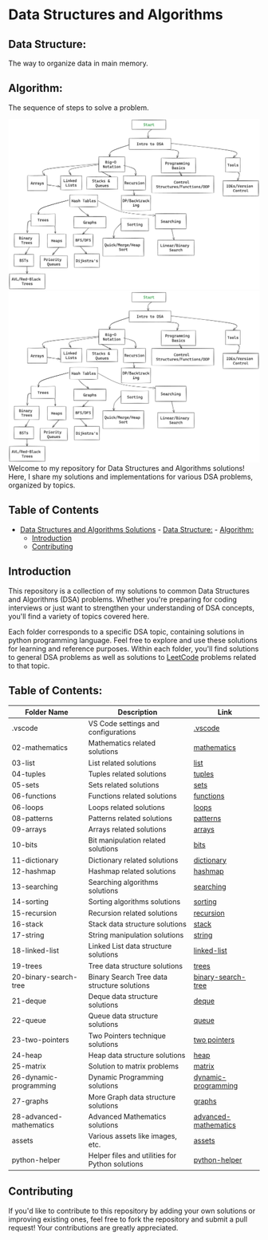 # Data Structures and Algorithms

## Data Structure:

The way to organize data in main memory.

## Algorithm:

The sequence of steps to solve a problem.

<!-- <img src="./assets/dsa.svg"> -->
<!-- <img src="./assets/roadMap.svg"> -->
<img src="./assets/roadMap.png">
<img src="./assets/roadNoBag.png">
<!-- <img src="./assets/large.svg">
 -->
Welcome to my repository for Data Structures and Algorithms solutions! Here, I share my solutions and implementations for various DSA problems, organized by topics.

## Table of Contents

- [Data Structures and Algorithms Solutions](#data-structures-and-algorithms-solutions) - [Data Structure:](#data-structure) - [Algorithm:](#algorithm)
  - [Introduction](#introduction)
  - [Contributing](#contributing)

## Introduction

This repository is a collection of my solutions to common Data Structures and Algorithms (DSA) problems. Whether you're preparing for coding interviews or just want to strengthen your understanding of DSA concepts, you'll find a variety of topics covered here.

Each folder corresponds to a specific DSA topic, containing solutions in python programming language. Feel free to explore and use these solutions for learning and reference purposes.
Within each folder, you'll find solutions to general DSA problems as well as solutions to <a href="https://leetcode.com/problemset/?difficulty=EASY&page=1&topicSlugs=array">LeetCode</a> problems related to that topic.

## Table of Contents:

| Folder Name             | Description                                     | Link                                                          |
| ----------------------- | ----------------------------------------------- | ------------------------------------------------------------- |
| .vscode                 | VS Code settings and configurations             | <a href=./.vscode/> .vscode </a>                              |
| 02-mathematics          | Mathematics related solutions                   | <a href=./02-mathematics/> mathematics </a>                   |
| 03-list                 | List related solutions                          | <a href=./03-list/> list </a>                                 |
| 04-tuples               | Tuples related solutions                        | <a href=./04-tuples/> tuples </a>                             |
| 05-sets                 | Sets related solutions                          | <a href=./05-sets/> sets </a>                                 |
| 06-functions            | Functions related solutions                     | <a href=./06-functions/> functions </a>                       |
| 06-loops                | Loops related solutions                         | <a href=./06-loops/> loops </a>                               |
| 08-patterns             | Patterns related solutions                      | <a href=./08-patterns/> patterns </a>                         |
| 09-arrays               | Arrays related solutions                        | <a href=./09-arrays/> arrays </a>                             |
| 10-bits                 | Bit manipulation related solutions              | <a href=./10-bits/> bits </a>                                 |
| 11-dictionary           | Dictionary related solutions                    | <a href=./11-dictionary/> dictionary </a>                     |
| 12-hashmap              | Hashmap related solutions                       | <a href=./12-hashmap/> hashmap </a>                           |
| 13-searching            | Searching algorithms solutions                  | <a href=./13-searching/> searching </a>                       |
| 14-sorting              | Sorting algorithms solutions                    | <a href=./14-sorting/> sorting </a>                           |
| 15-recursion            | Recursion related solutions                     | <a href=./15-recursion/> recursion </a>                       |
| 16-stack                | Stack data structure solutions                  | <a href=./16-stack/> stack </a>                               |
| 17-string               | String manipulation solutions                   | <a href=./17-string/> string </a>                             |
| 18-linked-list          | Linked List data structure solutions            | <a href=./18-linkedlist/> linked-list </a>                    |
| 19-trees                | Tree data structure solutions                   | <a href=./19-trees/> trees </a>                               |
| 20-binary-search-tree   | Binary Search Tree data structure solutions     | <a href=./20-binary-search-tree/> binary-search-tree </a>     |
| 21-deque                | Deque data structure solutions                  | <a href=./21-deque/> deque </a>                               |
| 22-queue                | Queue data structure solutions                  | <a href=./22-queue/> queue </a>                               |
| 23-two-pointers         | Two Pointers technique solutions                | <a href=./23-two-pointers/> two pointers </a>                 |
| 24-heap                 | Heap data structure solutions                   | <a href=./24-heap/> heap </a>                                 |
| 25-matrix               | Solution to matrix problems                     | <a href=./25-matrix/> matrix </a>                             |
| 26-dynamic-programming  | Dynamic Programming solutions                   | <a href=./26-dynamic-programming/> dynamic-programming </a>   |
| 27-graphs               | More Graph data structure solutions             | <a href=./27-graphs/> graphs </a>                             |
| 28-advanced-mathematics | Advanced Mathematics solutions                  | <a href=./28-advanced-mathematics/> advanced-mathematics </a> |
| assets                  | Various assets like images, etc.                | <a href=./assets/> assets </a>                                |
| python-helper           | Helper files and utilities for Python solutions | <a href=./python-helper/> python-helper </a>                  |

## Contributing

If you'd like to contribute to this repository by adding your own solutions or improving existing ones, feel free to fork the repository and submit a pull request! Your contributions are greatly appreciated.
